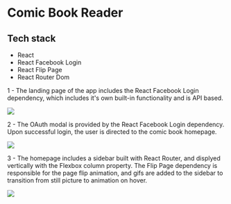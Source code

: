 <h1>Comic Book Reader</h1>

<h2>Tech stack</h2>
<ul>
  <li>React</li>
  <li>React Facebook Login</li>
  <li>React Flip Page</li>
  <li>React Router Dom</li>
  </ul>

<p>1 - The landing page of the app includes the React Facebook Login dependency,
  which includes it's own built-in functionality and is API based.</p>
<img src="https://media.giphy.com/media/2MhP7sohEJxKo2yoz9/giphy.gif"/>

<p>2 - The OAuth modal is provided by the React Facebook Login dependency. 
Upon successful login, the user is directed to the comic book homepage.  </p>
<img src="https://i.imgur.com/VCD4xTJ.jpg?2"/>

<p>3 - The homepage includes a sidebar built with React Router, and displyed 
  vertically with the Flexbox column property. The Flip Page dependency is responsible
  for the page flip animation, and gifs are added to the sidebar to transition from still
  picture to animation on hover.</p>
  <img src="https://media.giphy.com/media/uU9eQ2lk3levmvcvRr/giphy.gif"/>
